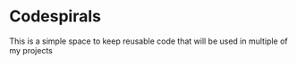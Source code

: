 # Codespirals

This is a simple space to keep reusable code that will be used in multiple of my projects

